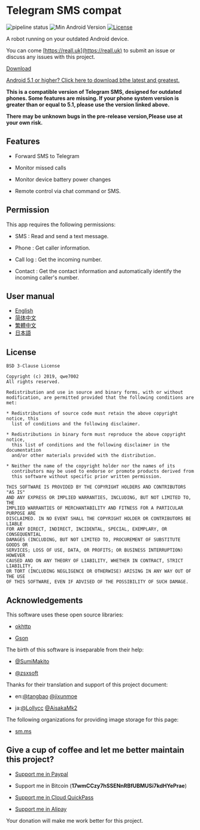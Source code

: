 # Telegram SMS compat

![pipeline status](https://badges.git.reallct.com/qwe7002/telegram-sms_outdated_android/badges/master/pipeline.svg)
![Min Android Version](https://img.shields.io/badge/Min%20Android%20Version-4.0.0+-red.svg)
[![License](https://img.shields.io/badge/License-BSD%203--Clause-blue.svg)](https://github.com/qwe7002/telegram-sms-compat/blob/master/LICENSE)

A robot running on your outdated Android device. 

You can come [https://reall.uk](https://reall.uk) to submit an issue or discuss any issues with this project.

[Download](https://github.com/qwe7002/telegram-sms-compat/releases)

[Android 5.1 or higher? Click here to download bthe latest and greatest.](https://github.com/qwe7002/telegram-sms)

**This is a compatible version of Telegram SMS, designed for outdated phones. Some features are missing. If your phone system version is greater than or equal to 5.1, please use the version linked above.**

**There may be unknown bugs in the pre-release version,Please use at your own risk.**

## Features

- Forward SMS to Telegram

- Monitor missed calls

- Monitor device battery power changes

- Remote control via chat command or SMS.

## Permission

This app requires the following permissions:

- SMS : Read and send a text message.

- Phone : Get caller information.

- Call log : Get the incoming number.

- Contact : Get the contact information and automatically identify the incoming caller's number.


## User manual

- [English](https://github.com/qwe7002/telegram-sms/wiki/User_manual)
- [简体中文](https://github.com/qwe7002/telegram-sms/wiki/用户手册)
- [繁體中文](https://github.com/qwe7002/telegram-sms/wiki/用戶手冊)
- [日本語](https://github.com/qwe7002/telegram-sms/wiki/マニュアル)

## License

```
BSD 3-Clause License

Copyright (c) 2019, qwe7002
All rights reserved.

Redistribution and use in source and binary forms, with or without
modification, are permitted provided that the following conditions are met:

* Redistributions of source code must retain the above copyright notice, this
  list of conditions and the following disclaimer.

* Redistributions in binary form must reproduce the above copyright notice,
  this list of conditions and the following disclaimer in the documentation
  and/or other materials provided with the distribution.

* Neither the name of the copyright holder nor the names of its
  contributors may be used to endorse or promote products derived from
  this software without specific prior written permission.

THIS SOFTWARE IS PROVIDED BY THE COPYRIGHT HOLDERS AND CONTRIBUTORS "AS IS"
AND ANY EXPRESS OR IMPLIED WARRANTIES, INCLUDING, BUT NOT LIMITED TO, THE
IMPLIED WARRANTIES OF MERCHANTABILITY AND FITNESS FOR A PARTICULAR PURPOSE ARE
DISCLAIMED. IN NO EVENT SHALL THE COPYRIGHT HOLDER OR CONTRIBUTORS BE LIABLE
FOR ANY DIRECT, INDIRECT, INCIDENTAL, SPECIAL, EXEMPLARY, OR CONSEQUENTIAL
DAMAGES (INCLUDING, BUT NOT LIMITED TO, PROCUREMENT OF SUBSTITUTE GOODS OR
SERVICES; LOSS OF USE, DATA, OR PROFITS; OR BUSINESS INTERRUPTION) HOWEVER
CAUSED AND ON ANY THEORY OF LIABILITY, WHETHER IN CONTRACT, STRICT LIABILITY,
OR TORT (INCLUDING NEGLIGENCE OR OTHERWISE) ARISING IN ANY WAY OUT OF THE USE
OF THIS SOFTWARE, EVEN IF ADVISED OF THE POSSIBILITY OF SUCH DAMAGE.
```

## Acknowledgements

This software uses these open source libraries:

- [okhttp](https://github.com/square/okhttp)

- [Gson](https://github.com/google/gson)

The birth of this software is inseparable from their help:

- [@SumiMakito](https://github.com/SumiMakito)

- [@zsxsoft](https://github.com/zsxsoft)

Thanks for their translation and support of this project document:

- en:[@tangbao](https://github.com/tangbao) [@jixunmoe](https://github.com/jixunmoe)

- ja:[@Lollycc](https://github.com/lollycc) [@AisakaMk2](https://github.com/AisakaMk2)

The following organizations for providing image storage for this page:

- [sm.ms](https://sm.ms)

## Give a cup of coffee and let me better maintain this project?

- [Support me in Paypal](https://paypal.me/qwe7002)

- Support me in Bitcoin (**17wmCCzy7hSSENnRBfUBMUSi7kdHYePrae**)

- [Support me in Cloud QuickPass](https://static.reallct.com/2019/02/21/5c6d812840bac.png)

- [Support me in Alipay](https://static.reallct.com/2019/03/05/5c7d4ebc3e1f0.jpg)

Your donation will make me work better for this project.